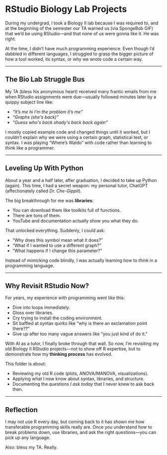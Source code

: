 # RStudio Biology Lab Projects

During my undergrad, I took a Biology II lab because I was required to, and at the beginning of the semester our TA warned us (via SpongeBob GIF) that we’d be using RStudio—and that none of us were gonna like it. He was right.

At the time, I didn’t have much programming experience. Even though I’d dabbled in different languages, I struggled to grasp the bigger picture of how a tool worked, its syntax, or why we wrote code a certain way.

---

## The Bio Lab Struggle Bus 
My TA (bless his anonymous heart) received many frantic emails from me when RStudio assignments were due—usually followed minutes later by a quippy subject line like:

- *“It’s me hi I’m the problem it’s me”*  
- *“Graphs (she's back)”*
- *"Guess who's back shady's back back again"*  

I mostly copied example code and changed things until it worked, but I couldn’t explain why we were using a certain graph, statistical test, or syntax. I was playing “Where’s Waldo” with code rather than learning to think like a programmer.

---

## Leveling Up With Python
About a year and a half later, after graduation, I decided to take up Python (again). This time, I had a secret weapon: my personal tutor, ChatGPT (affectionately called *Dr. Che-Gippit*).

The big breakthrough for me was **libraries**:
- You can download them like toolkits full of functions.  
- There are tons of them.  
- YouTube and documentation actually show you what they do.  

That unlocked everything. Suddenly, I could ask:
- “Why does this symbol mean what it does?”  
- “What if I wanted to use a different graph?”  
- “What happens if I change this parameter?”  

Instead of mimicking code blindly, I was actually learning how to *think* in a programming language.

---

## Why Revisit RStudio Now? 
For years, my experience with programming went like this:
- Dive into loops immediately.  
- Gloss over libraries.  
- Cry trying to install the coding environment.  
- Sit baffled at syntax quirks like “why is there an exclamation point there??”  
- Give up after too many vague answers like “you just kind of do it.”  

With AI as a tutor, I finally broke through that wall. So now, I’m revisiting my old Biology II RStudio projects—not to show off R expertise, but to demonstrate how my **thinking process** has evolved.  

This folder is about:
- Reviewing my old R code (plots, ANOVA/MANOVA, visualizations).  
- Applying what I now know about syntax, libraries, and structure.  
- Documenting the *questions I ask today* that I never knew to ask back then.  

---

## Reflection
I may not use R every day, but coming back to it has shown me how transferable programming skills really are. Once you understand how to break problems down, use libraries, and ask the right questions—you can pick up any language.

Also: bless my TA. Really.
